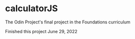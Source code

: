 # calculatorJS
The Odin Project's final project in the Foundations curriculum

Finished this project June 29, 2022

